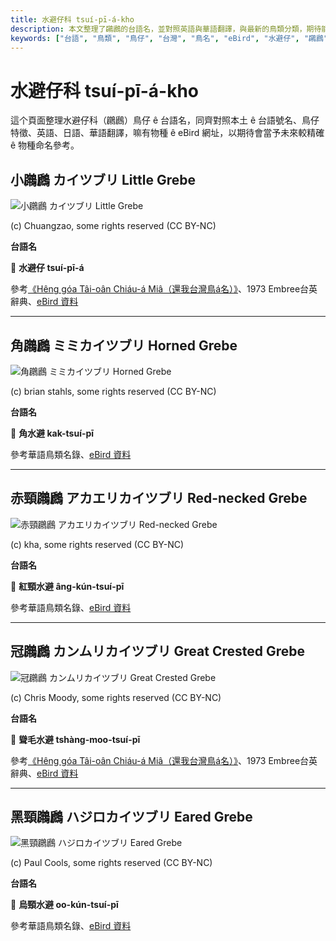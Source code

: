 ```yaml
---
title: 水避仔科 tsuí-pī-á-kho
description: 本文整理了鸊鷉的台語名，並對照英語與華語翻譯，與最新的鳥類分類，期待能夠供未來的台語鳥類圖鑑當作參考
keywords: ["台語", "鳥類", "鳥仔", "台灣", "鳥名", "eBird", "水避仔", "鸊鷉"]
---
```


# 水避仔科 tsuí-pī-á-kho

這个頁面整理水避仔科（鸊鷉）鳥仔 ê 台語名，同齊對照本土 ê 台語號名、鳥仔特徵、英語、日語、華語翻譯，嘛有物種 ê eBird 網址，以期待會當予未來較精確 ê 物種命名參考。

## 小鸊鷉 カイツブリ Little Grebe

![小鸊鷉 カイツブリ Little Grebe](https://inaturalist-open-data.s3.amazonaws.com/photos/173551179/medium.jpg)

(c) Chuangzao, some rights reserved (CC BY-NC)

**台語名**

🎯 **水避仔 tsuí-pī-á**

參考[《Hêng góa Tâi-oân Chiáu-á Miâ（還我台灣鳥á名）》](https://siaulahjih.github.io/TaiOanChiauA/)、1973 Embree台英辭典、[eBird 資料](https://ebird.org/species/litgre1)

---

## 角鸊鷉 ミミカイツブリ Horned Grebe

![角鸊鷉 ミミカイツブリ Horned Grebe](https://inaturalist-open-data.s3.amazonaws.com/photos/199229290/medium.jpg)

(c) brian stahls, some rights reserved (CC BY-NC)

**台語名**

🎯 **角水避 kak-tsuí-pī**

參考華語鳥類名錄、[eBird 資料](https://ebird.org/species/horgre)

---

## 赤頸鸊鷉 アカエリカイツブリ Red-necked Grebe

![赤頸鸊鷉 アカエリカイツブリ Red-necked Grebe](https://inaturalist-open-data.s3.amazonaws.com/photos/13021297/medium.jpg)

(c) kha, some rights reserved (CC BY-NC)

**台語名**

🎯 **紅頸水避 âng-kún-tsuí-pī**

參考華語鳥類名錄、[eBird 資料](https://ebird.org/species/rengre)

---

## 冠鸊鷉 カンムリカイツブリ Great Crested Grebe

![冠鸊鷉 カンムリカイツブリ Great Crested Grebe](https://inaturalist-open-data.s3.amazonaws.com/photos/132117/medium.jpg)

(c) Chris Moody, some rights reserved (CC BY-NC)

**台語名**

🎯 **聳毛水避 tshàng-moo-tsuí-pī**

參考[《Hêng góa Tâi-oân Chiáu-á Miâ（還我台灣鳥á名）》](https://siaulahjih.github.io/TaiOanChiauA/)、1973 Embree台英辭典、[eBird 資料](https://ebird.org/species/grcgre1)

---

## 黑頸鸊鷉 ハジロカイツブリ Eared Grebe

![黑頸鸊鷉 ハジロカイツブリ Eared Grebe](https://inaturalist-open-data.s3.amazonaws.com/photos/1936398/medium.jpg)

(c) Paul Cools, some rights reserved (CC BY-NC)

**台語名**

🎯 **烏頸水避 oo-kún-tsuí-pī**

參考華語鳥類名錄、[eBird 資料](https://ebird.org/species/eargre)
